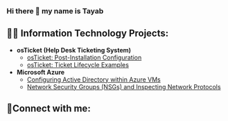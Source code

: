 ### Hi there 👋 my name is Tayab
<h2>👨‍💻 Information Technology Projects:</h2>

- <b>osTicket (Help Desk Ticketing System)</b>
  - [osTicket: Post-Installation Configuration](https://github.com/TayabKhokhar/post-install-config)
  - [osTicket: Ticket Lifecycle Examples](https://github.com/TayabKhokhar/ticket-lifecycle)
- <b>Microsoft Azure</b>
  - [Configuring Active Directory within Azure VMs](https://github.com/TayabKhokhar/configure-ad)
  - [Network Security Groups (NSGs) and Inspecting Network Protocols](https://github.com/TayabKhokhar/azure-network-protocols)

<h2>🤳Connect with me:</h2>
